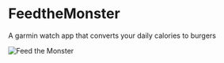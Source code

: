 # FeedtheMonster
A garmin watch app that converts your daily calories to burgers

![Feed the Monster](https://github.com/JonasSkjodt/FeedtheMonster/blob/main/resources/drawables/images/garmin%20app%2_image.jpg)
